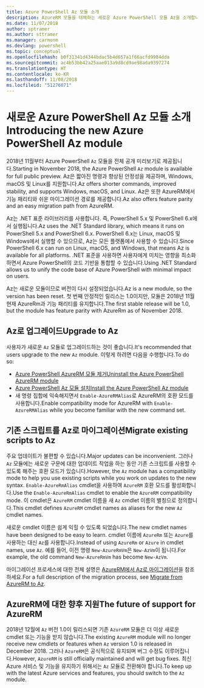 ```yaml
---
title: Azure PowerShell Az 모듈 소개
description: AzureRM 모듈을 대체하는 새로운 Azure PowerShell 모듈 Az을 소개합니다.
ms.date: 11/07/2018
author: sptramer
ms.author: sttramer
ms.manager: carmonm
ms.devlang: powershell
ms.topic: conceptual
ms.openlocfilehash: b0f31341d4344bdac5b4d657a1f66acfd9984dda
ms.sourcegitcommit: ac4b53bb42a25aae013a9d8cd9ae98ada9397274
ms.translationtype: HT
ms.contentlocale: ko-KR
ms.lasthandoff: 11/08/2018
ms.locfileid: "51276071"
---
```

# <a name="introducing-the-new-azure-powershell-az-module"></a><span data-ttu-id="9f8ba-103">새로운 Azure PowerShell Az 모듈 소개</span><span class="sxs-lookup"><span data-stu-id="9f8ba-103">Introducing the new Azure PowerShell Az module</span></span>

<span data-ttu-id="9f8ba-104">2018년 11월부터 Azure PowerShell `Az` 모듈을 전체 공개 미리보기로 제공됩니다.</span><span class="sxs-lookup"><span data-stu-id="9f8ba-104">Starting in November 2018, the Azure PowerShell `Az` module is available for full public preview.</span></span>
<span data-ttu-id="9f8ba-105">Az은 짧아진 명령과 향상된 안정성을 제공하며, Windows, macOS 및 Linux를 지원합니다.</span><span class="sxs-lookup"><span data-stu-id="9f8ba-105">Az offers shorter commands, improved stability, and supports Windows, macOS, and Linux.</span></span> <span data-ttu-id="9f8ba-106">Az은 또한 AzureRM에서 기능 패리티와 쉬운 마이그레이션 경로를 제공합니다.</span><span class="sxs-lookup"><span data-stu-id="9f8ba-106">Az also offers feature parity and an easy migration path from AzureRM.</span></span>

<span data-ttu-id="9f8ba-107">Az는 .NET 표준 라이브러리를 사용합니다. 즉, PowerShell 5.x 및 PowerShell 6.x에서 실행됩니다.</span><span class="sxs-lookup"><span data-stu-id="9f8ba-107">Az uses the .NET Standard library, which means it runs on PowerShell 5.x and PowerShell 6.x.</span></span>
<span data-ttu-id="9f8ba-108">PowerShell 6.x는 Linux, macOS 및 Windows에서 실행할 수 있으므로, Az는 모든 플랫폼에서 사용할 수 있습니다.</span><span class="sxs-lookup"><span data-stu-id="9f8ba-108">Since PowerShell 6.x can run on Linux, macOS, and Windows, that means Az is available for all platforms.</span></span>
<span data-ttu-id="9f8ba-109">.NET 표준을 사용하면 사용자에게 미치는 영향을 최소화하면서 Azure PowerShell의 코드 기반을 통합할 수 있습니다.</span><span class="sxs-lookup"><span data-stu-id="9f8ba-109">Using .NET Standard allows us to unify the code base of Azure PowerShell with minimal impact on users.</span></span>

<span data-ttu-id="9f8ba-110">Az는 새로운 모듈이므로 버전이 다시 설정되었습니다.</span><span class="sxs-lookup"><span data-stu-id="9f8ba-110">Az is a new module, so the version has been reset.</span></span> <span data-ttu-id="9f8ba-111">첫 번째 안정적인 릴리스는 1.0이지만, 모듈은 2018년 11월 현재 AzureRm과 기능 패리티를 유지합니다.</span><span class="sxs-lookup"><span data-stu-id="9f8ba-111">The first stable release will be 1.0, but the module has feature parity with AzureRm as of November 2018.</span></span>

## <a name="upgrade-to-az"></a><span data-ttu-id="9f8ba-112">Az로 업그레이드</span><span class="sxs-lookup"><span data-stu-id="9f8ba-112">Upgrade to Az</span></span>

<span data-ttu-id="9f8ba-113">사용자가 새로운 `Az` 모듈로 업그레이드하는 것이 좋습니다.</span><span class="sxs-lookup"><span data-stu-id="9f8ba-113">It's recommended that users upgrade to the new `Az` module.</span></span> <span data-ttu-id="9f8ba-114">이렇게 하려면 다음을 수행합니다.</span><span class="sxs-lookup"><span data-stu-id="9f8ba-114">To do so:</span></span>

* [<span data-ttu-id="9f8ba-115">Azure PowerShell AzureRM 모듈 제거</span><span class="sxs-lookup"><span data-stu-id="9f8ba-115">Uninstall the Azure PowerShell AzureRM module</span></span>](/powershell/azure/uninstall-azurerm-ps)
* [<span data-ttu-id="9f8ba-116">Azure PowerShell Az 모듈 설치</span><span class="sxs-lookup"><span data-stu-id="9f8ba-116">Install the Azure PowerShell Az module</span></span>](/powershell/azure/install-az-ps)
* <span data-ttu-id="9f8ba-117">새 명령 집합에 익숙해지면서 `Enable-AzureRMAlias`로 AzureRM의 호환 모드를 사용합니다.</span><span class="sxs-lookup"><span data-stu-id="9f8ba-117">Enable compatibility mode for AzureRM with `Enable-AzureRMAlias` while you become familiar with the new command set.</span></span>

## <a name="migrate-existing-scripts-to-az"></a><span data-ttu-id="9f8ba-118">기존 스크립트를 Az로 마이그레이션</span><span class="sxs-lookup"><span data-stu-id="9f8ba-118">Migrate existing scripts to Az</span></span>

<span data-ttu-id="9f8ba-119">주요 업데이트가 불편할 수 있습니다.</span><span class="sxs-lookup"><span data-stu-id="9f8ba-119">Major updates can be inconvenient.</span></span> <span data-ttu-id="9f8ba-120">그러나 `Az` 모듈에는 새로운 구문에 대한 업데이트 작업을 하는 동안 기존 스크립트를 사용할 수 있도록 해주는 호환 모드가 있습니다.</span><span class="sxs-lookup"><span data-stu-id="9f8ba-120">However, the `Az` module has a compatibility mode to help you use existing scripts while you work on updates to the new syntax.</span></span> <span data-ttu-id="9f8ba-121">`Enable-AzureRmAlias` cmdlet을 사용하여 `AzureRM` 호환 모드를 활성화합니다.</span><span class="sxs-lookup"><span data-stu-id="9f8ba-121">Use the `Enable-AzureRmAlias` cmdlet to enable the `AzureRM` compatibility mode.</span></span> <span data-ttu-id="9f8ba-122">이 cmdlet은 `AzureRM` cmdlet 이름을 새 `Az` cmdlet 이름의 별칭으로 정의합니다.</span><span class="sxs-lookup"><span data-stu-id="9f8ba-122">This cmdlet defines `AzureRM` cmdlet names as aliases for the new `Az` cmdlet names.</span></span>

<span data-ttu-id="9f8ba-123">새로운 cmdlet 이름은 쉽게 익힐 수 있도록 되었습니다.</span><span class="sxs-lookup"><span data-stu-id="9f8ba-123">The new cmdlet names have been designed to be easy to learn.</span></span> <span data-ttu-id="9f8ba-124">cmdlet 이름에 `AzureRm` 또는 `Azure`를 사용하는 대신 `Az`를 사용합니다.</span><span class="sxs-lookup"><span data-stu-id="9f8ba-124">Instead of using `AzureRm` or `Azure` in cmdlet names, use `Az`.</span></span> <span data-ttu-id="9f8ba-125">예를 들어, 이전 명령 `New-AzureRmVm`은 `New-AzVm`이 됩니다.</span><span class="sxs-lookup"><span data-stu-id="9f8ba-125">For example, the old command `New-AzureRmVm` has become `New-AzVm`.</span></span>

<span data-ttu-id="9f8ba-126">마이그레이션 프로세스에 대한 전체 설명은 [AzureRM에서 Az로 마이그레이션](migrate-from-azurerm-to-az.md)을 참조하세요.</span><span class="sxs-lookup"><span data-stu-id="9f8ba-126">For a full description of the migration process, see [Migrate from AzureRM to Az](migrate-from-azurerm-to-az.md).</span></span>

## <a name="the-future-of-support-for-azurerm"></a><span data-ttu-id="9f8ba-127">AzureRM에 대한 향후 지원</span><span class="sxs-lookup"><span data-stu-id="9f8ba-127">The future of support for AzureRM</span></span>

<span data-ttu-id="9f8ba-128">2018년 12월에 `Az` 버전 1.0이 릴리스되면 기존 `AzureRM` 모듈은 더 이상 새로운 cmdlet 또는 기능을 받지 않습니다.</span><span class="sxs-lookup"><span data-stu-id="9f8ba-128">The existing `AzureRM` module will no longer receive new cmdlets or features when `Az` version 1.0 is released in December 2018.</span></span> <span data-ttu-id="9f8ba-129">그러나 `AzureRM`은 공식적으로 유지되며 버그 수정도 이루어집니다.</span><span class="sxs-lookup"><span data-stu-id="9f8ba-129">However, `AzureRM` is still officially maintained and will get bug fixes.</span></span> <span data-ttu-id="9f8ba-130">최신 Azure 서비스 및 기능을 유지하기 위해서는 `Az` 모듈로 전환해야 합니다.</span><span class="sxs-lookup"><span data-stu-id="9f8ba-130">To keep up with the latest Azure services and features, you should switch to the `Az` module.</span></span>